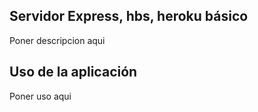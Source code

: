 ## Servidor Express, hbs, heroku básico

Poner descripcion aqui

## Uso de la aplicación

Poner uso aqui